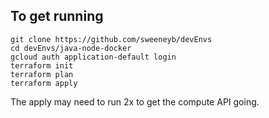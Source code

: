 ## To get running 

```
git clone https://github.com/sweeneyb/devEnvs
cd devEnvs/java-node-docker
gcloud auth application-default login
terraform init
terraform plan
terraform apply
```
The apply may need to run 2x to get the compute API going.

